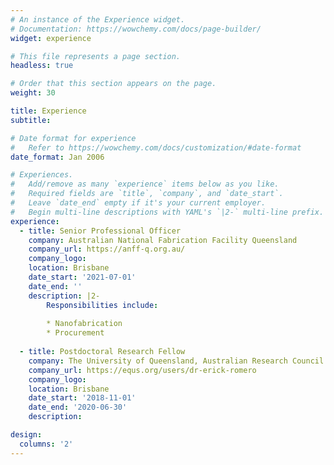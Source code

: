 ```yaml
---
# An instance of the Experience widget.
# Documentation: https://wowchemy.com/docs/page-builder/
widget: experience

# This file represents a page section.
headless: true

# Order that this section appears on the page.
weight: 30

title: Experience
subtitle:

# Date format for experience
#   Refer to https://wowchemy.com/docs/customization/#date-format
date_format: Jan 2006

# Experiences.
#   Add/remove as many `experience` items below as you like.
#   Required fields are `title`, `company`, and `date_start`.
#   Leave `date_end` empty if it's your current employer.
#   Begin multi-line descriptions with YAML's `|2-` multi-line prefix.
experience:
  - title: Senior Professional Officer
    company: Australian National Fabrication Facility Queensland
    company_url: https://anff-q.org.au/
    company_logo: 
    location: Brisbane
    date_start: '2021-07-01'
    date_end: ''
    description: |2-
        Responsibilities include:
        
        * Nanofabrication
        * Procurement
        
  - title: Postdoctoral Research Fellow
    company: The University of Queensland, Australian Research Council Centre of Excellence for Engineered Quantum Systems (EQUS)
    company_url: https://equs.org/users/dr-erick-romero
    company_logo: 
    location: Brisbane
    date_start: '2018-11-01'
    date_end: '2020-06-30'
    description: 

design:
  columns: '2'
---
```

